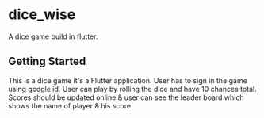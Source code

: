 # dice_wise

A dice game build in flutter.

## Getting Started

This is a dice game it's a Flutter application.
User has to sign in the game using google id.
User can play by rolling the dice and have 10 chances total.
Scores should be updated online & user can see the leader board
which shows the name of player & his score.
